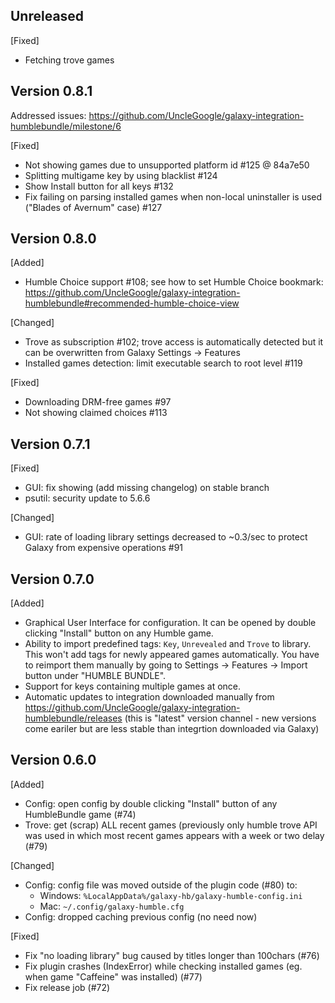 ## Unreleased

[Fixed]
- Fetching trove games

## Version 0.8.1
Addressed issues: https://github.com/UncleGoogle/galaxy-integration-humblebundle/milestone/6

[Fixed]
- Not showing games due to unsupported platform id #125 @ 84a7e50
- Splitting multigame key by using blacklist #124
- Show Install button for all keys #132
- Fix failing on parsing installed games when non-local uninstaller is used ("Blades of Avernum" case) #127

## Version 0.8.0

[Added]
- Humble Choice support #108; see how to set Humble Choice bookmark:
https://github.com/UncleGoogle/galaxy-integration-humblebundle#recommended-humble-choice-view

[Changed]
- Trove as subscription #102; trove access is automatically detected but it can be overwritten from Galaxy Settings -> Features
- Installed games detection: limit executable search to root level #119

[Fixed]
- Downloading DRM-free games #97
- Not showing claimed choices #113


## Version 0.7.1

[Fixed]
- GUI: fix showing (add missing changelog) on stable branch
- psutil: security update to 5.6.6

[Changed]
- GUI: rate of loading library settings decreased to ~0.3/sec to protect Galaxy from expensive operations #91

## Version 0.7.0

[Added]
- Graphical User Interface for configuration. It can be opened by double clicking "Install" button on any Humble game.
- Ability to import predefined tags: `Key`, `Unrevealed` and `Trove` to library. This won't add tags for newly appeared games automatically. You have to reimport them manually by going to Settings -> Features -> Import button under "HUMBLE BUNDLE".
- Support for keys containing multiple games at once.
- Automatic updates to integration downloaded manually from https://github.com/UncleGoogle/galaxy-integration-humblebundle/releases (this is "latest" version channel - new versions come eariler but are less stable than integrtion downloaded via Galaxy)

## Version 0.6.0

[Added]
- Config: open config by double clicking "Install" button of any HumbleBundle game (#74)
- Trove: get (scrap) ALL recent games (previously only humble trove API was used in which most recent games appears with a week or two delay (#79)

[Changed]
- Config: config file was moved outside of the plugin code (#80) to:
    - Windows: `%LocalAppData%/galaxy-hb/galaxy-humble-config.ini`
    - Mac: `~/.config/galaxy-humble.cfg`
- Config: dropped caching previous config (no need now)

[Fixed]
- Fix "no loading library" bug caused by titles longer than 100chars (#76)
- Fix plugin crashes (IndexError) while checking installed games (eg. when game "Caffeine" was installed) (#77)
- Fix release job (#72)